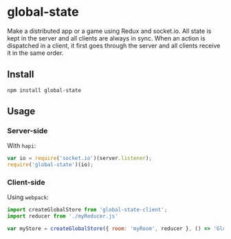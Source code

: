 # global-state

Make a distributed app or a game using Redux and socket.io. All state is kept in the server and all clients are always in sync. When an action is dispatched in a client, it first goes through the server and all clients receive it in the same order.

## Install

    npm install global-state

## Usage

### Server-side
With `hapi`:

```js
var io = require('socket.io')(server.listener);
require('global-state')(io);
```

### Client-side
Using `webpack`:

```js
import createGlobalStore from 'global-state-client';
import reducer from './myReducer.js'

var myStore = createGlobalStore({ room: 'myRoom', reducer }, () => 'Global state loaded!');
```
